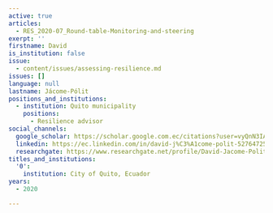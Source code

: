 ```yaml
---
active: true
articles:
  - RES_2020-07_Round-table-Monitoring-and-steering
exerpt: ''
firstname: David
is_institution: false
issue:
  - content/issues/assessing-resilience.md
issues: []
language: null
lastname: Jácome-Pólit
positions_and_institutions:
  - institution: Quito municipality
    positions:
      - Resilience advisor
social_channels:
  google_scholar: https://scholar.google.com.ec/citations?user=vyQnN3IAAAAJ&hl=es
  linkedin: https://ec.linkedin.com/in/david-j%C3%A1come-polit-52764725
  researchgate: https://www.researchgate.net/profile/David-Jacome-Polit
titles_and_institutions:
  '0':
    institution: City of Quito, Ecuador
years:
  - 2020

---
```

